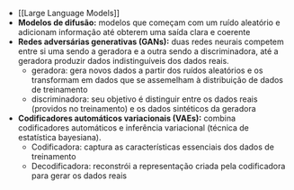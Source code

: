 
- [[Large Language Models]]
- **Modelos de difusão:** modelos que começam com um ruído aleatório e adicionam informação até obterem uma saída clara e coerente
- **Redes adversárias generativas (GANs):** duas redes neurais competem entre si uma sendo a geradora e a outra sendo a discriminadora, até a geradora produzir dados indistinguíveis dos dados reais.
	- geradora: gera novos dados a partir dos ruídos aleatórios e os transformam em dados que se assemelham à distribuição de dados de treinamento
	- discriminadora: seu objetivo é distinguir entre os dados reais (providos no treinamento) e os dados sintéticos da geradora
- **Codificadores automáticos variacionais (VAEs):** combina codificadores automáticos e inferência variacional (técnica de estatística bayesiana).
	- Codificadora: captura as características essenciais dos dados de treinamento
	- Decodificadora: reconstrói a representação criada pela codificadora para gerar os dados reais
